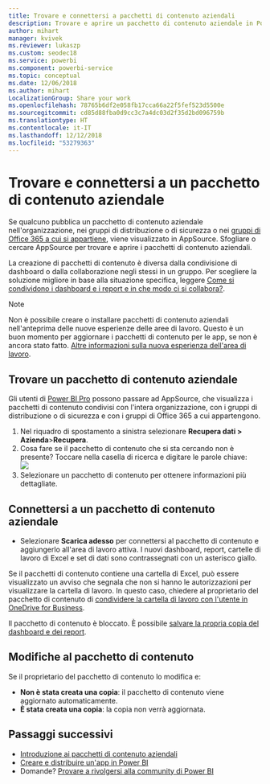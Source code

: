 ```yaml
---
title: Trovare e connettersi a pacchetti di contenuto aziendali
description: Trovare e aprire un pacchetto di contenuto aziendale in Power BI
author: mihart
manager: kvivek
ms.reviewer: lukaszp
ms.custom: seodec18
ms.service: powerbi
ms.component: powerbi-service
ms.topic: conceptual
ms.date: 12/06/2018
ms.author: mihart
LocalizationGroup: Share your work
ms.openlocfilehash: 78765b6df2e058fb17cca66a22f5fef523d5500e
ms.sourcegitcommit: cd85d88fba0d9cc3c7a4dc03d2f35d2bd096759b
ms.translationtype: HT
ms.contentlocale: it-IT
ms.lasthandoff: 12/12/2018
ms.locfileid: "53279363"
---
```

# <a name="find-and-connect-to-an-organizational-content-pack"></a>Trovare e connettersi a un pacchetto di contenuto aziendale

Se qualcuno pubblica un pacchetto di contenuto aziendale nell'organizzazione, nei gruppi di distribuzione o di sicurezza o nei [gruppi di Office 365 a cui si appartiene](https://support.office.com/article/Create-a-group-in-Office-365-7124dc4c-1de9-40d4-b096-e8add19209e9), viene visualizzato in AppSource.  Sfogliare o cercare AppSource per trovare e aprire i pacchetti di contenuto aziendali.

La creazione di pacchetti di contenuto è diversa dalla condivisione di dashboard o dalla collaborazione negli stessi in un gruppo. Per scegliere la soluzione migliore in base alla situazione specifica, leggere [Come si condividono i dashboard e i report e in che modo ci si collabora?](../service-how-to-collaborate-distribute-dashboards-reports.md).

> [!NOTE]
> Non è possibile creare o installare pacchetti di contenuto aziendali nell'anteprima delle nuove esperienze delle aree di lavoro. Questo è un buon momento per aggiornare i pacchetti di contenuto per le app, se non è ancora stato fatto. [Altre informazioni sulla nuova esperienza dell'area di lavoro](../service-create-the-new-workspaces.md).
> 

## <a name="find-an-organizational-content-pack"></a>Trovare un pacchetto di contenuto aziendale
Gli utenti di [Power BI Pro](https://powerbi.microsoft.com/pricing) possono passare ad AppSource, che visualizza i pacchetti di contenuto condivisi con l'intera organizzazione, con i gruppi di distribuzione o di sicurezza e con i gruppi di Office 365 a cui appartengono.  

1. Nel riquadro di spostamento a sinistra selezionare **Recupera dati \> Azienda**\>**Recupera**.
2. Cosa fare se il pacchetto di contenuto che si sta cercando non è presente? Toccare nella casella di ricerca e digitare le parole chiave:  
    ![](media/end-user-content-pack/cp_searchbox.png)
3. Selezionare un pacchetto di contenuto per ottenere informazioni più dettagliate.

## <a name="connect-to-an-organizational-content-pack"></a>Connettersi a un pacchetto di contenuto aziendale
* Selezionare **Scarica adesso** per connettersi al pacchetto di contenuto e aggiungerlo all'area di lavoro attiva. I nuovi dashboard, report, cartelle di lavoro di Excel e set di dati sono contrassegnati con un asterisco giallo.

Se il pacchetti di contenuto contiene una cartella di Excel, può essere visualizzato un avviso che segnala che non si hanno le autorizzazioni per visualizzare la cartella di lavoro. In questo caso, chiedere al proprietario del pacchetto di contenuto di [condividere la cartella di lavoro con l'utente in OneDrive for Business](https://support.office.com/article/Share-documents-or-folders-in-Office-365-1fe37332-0f9a-4719-970e-d2578da4941c). 

Il pacchetto di contenuto è bloccato. È possibile [salvare la propria copia del dashboard e dei report](../service-organizational-content-pack-copy-refresh-access.md). 

## <a name="changes-to-the-content-pack"></a>Modifiche al pacchetto di contenuto
Se il proprietario del pacchetto di contenuto lo modifica e: 

* **Non è stata creata una copia**: il pacchetto di contenuto viene aggiornato automaticamente.
* **È stata creata una copia**: la copia non verrà aggiornata. 

## <a name="next-steps"></a>Passaggi successivi
* [Introduzione ai pacchetti di contenuto aziendali](../service-organizational-content-pack-introduction.md)  
* [Creare e distribuire un'app in Power BI](../service-create-distribute-apps.md)
* Domande? [Provare a rivolgersi alla community di Power BI](http://community.powerbi.com/)

